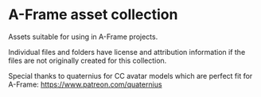 # A-Frame asset collection

Assets suitable for using in A-Frame projects.

Individual files and folders have license and attribution information if the files are
not originally created for this collection.

Special thanks to quaternius for CC avatar models which are perfect fit for A-Frame: https://www.patreon.com/quaternius